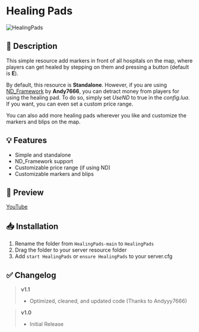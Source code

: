 # **Healing Pads**
![HealingPads](https://user-images.githubusercontent.com/79053058/183048941-2f6c9dc8-98da-4e7c-8cde-f08ec660edd0.png)

## :bookmark_tabs: **Description** 
This simple resource add markers in front of all hospitals on the map, where players can get healed by stepping on them and pressing a button (default is **E**).

By default, this resource is **Standalone**. However, if you are using [ND_Framework](https://forum.cfx.re/t/updated-nd-framework-addons/4792200) by **Andy7666**, you can detract money from players for using the healing pad.
To do so, simply set *UseND* to true in the *config.lua*. If you want, you can even set a custom price range.

You can also add more healing pads wherever you like and customize the markers and blips on the map.

## :bulb: **Features** 
- Simple and standalone
- ND_Framework support
- Customizable price range (if using ND)
- Customizable markers and blips

## :eyes: **Preview** 
[YouTube](https://youtu.be/QV25L0r_Q9E)

## 📥 Installation
1.  Rename the folder from `HealingPads-main` to `HealingPads`
2. Drag the folder to your server resource folder
3. Add `start HealingPads` or `ensure HealingPads` to your server.cfg 

## :white_check_mark: **Changelog**
> **v1.1**
> - Optimized, cleaned, and updated code (Thanks to Andyyy7666)

> **v1.0**
> - Initial Release 

